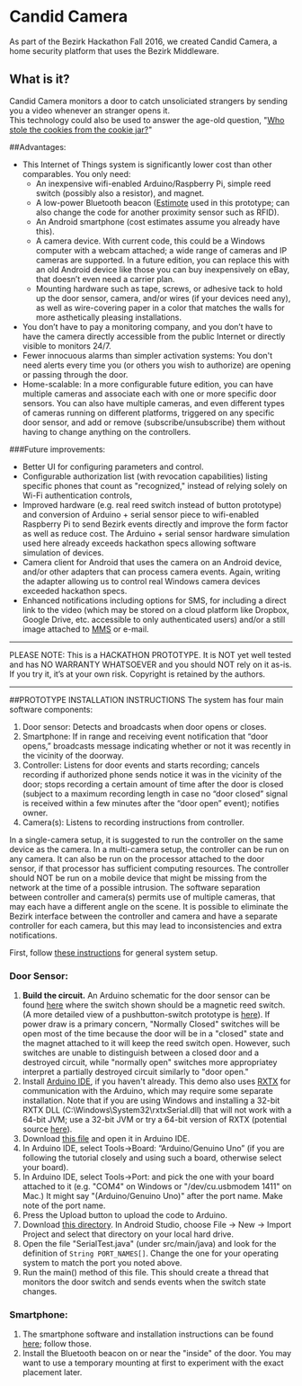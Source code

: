 # Candid Camera
As part of the Bezirk Hackathon Fall 2016, we created Candid Camera, a home security platform that uses the Bezirk Middleware.

## What is it?
Candid Camera monitors a door to catch unsoliciated strangers by sending you a video whenever an stranger opens it.  
This technology could also be used to answer the age-old question, "[Who stole the cookies from the cookie jar?](https://en.wikipedia.org/wiki/Who_Stole_the_Cookie_from_the_Cookie_Jar%3F)"

##Advantages:
 - This Internet of Things system is significantly lower cost than other comparables.  You only need:  
   - An inexpensive wifi-enabled Arduino/Raspberry Pi, simple reed switch (possibly also a resistor), and magnet.
   - A low-power Bluetooth beacon ([Estimote](http://estimote.com/#get-beacons-section) used in this prototype; can also change the code for another proximity sensor such as RFID).
   - An Android smartphone (cost estimates assume you already have this).
   - A camera device.  With current code, this could be a Windows computer with a webcam attached; a wide range of cameras and IP cameras are supported.  In a future edition, you can replace this with an old Android device like those you can buy inexpensively on eBay, that doesn’t even need a carrier plan.  
   - Mounting hardware such as tape, screws, or adhesive tack to hold up the door sensor, camera, and/or wires (if your devices need any), as well as wire-covering paper in a color that matches the walls for more asthetically pleasing installations.   
 - You don’t have to pay a monitoring company, and you don’t have to have the camera directly accessible from the public Internet or directly visible to monitors 24/7.
 - Fewer innocuous alarms than simpler activation systems:  You don't need alerts every time you (or others you wish to authorize) are opening or passing through the door. 
 - Home-scalable: In a more configurable future edition, you can have multiple cameras and associate each with one or more specific door sensors.  You can also have multiple cameras, and even different types of cameras running on different platforms, triggered on any specific door sensor, and add or remove (subscribe/unsubscribe) them without having to change anything on the controllers. 

###Future improvements:
 - Better UI for configuring parameters and control.
 - Configurable authorization list (with revocation capabilities) listing specific phones that count as "recognized," instead of relying solely on Wi-Fi authentication controls,
 - Improved hardware (e.g. real reed switch instead of button prototype) and conversion of Arduino + serial sensor piece to wifi-enabled Raspberry Pi to send Bezirk events directly and improve the form factor as well as reduce cost.  The Arduino + serial sensor hardware simulation used here already exceeds hackathon specs allowing software simulation of devices.
 - Camera client for Android that uses the camera on an Android device, and/or other adapters that can process camera events.  Again, writing the adapter allowing us to control real Windows camera devices exceeded hackathon specs.
 - Enhanced notifications including options for SMS, for including a direct link to the video (which may be stored on a cloud platform like Dropbox, Google Drive, etc. accessible to only authenticated users) and/or a still image attached to [MMS](https://en.wikipedia.org/wiki/Multimedia_Messaging_Service) or e-mail.

------------------------
PLEASE NOTE:  This is a HACKATHON PROTOTYPE.  It is NOT yet well tested and has NO WARRANTY WHATSOEVER and you should NOT rely on it as-is.  If you try it, it’s at your own risk.
Copyright is retained by the authors.  

------------------
##PROTOTYPE INSTALLATION INSTRUCTIONS
The system has four main software components:
 1.  Door sensor: Detects and broadcasts when door opens or closes.
 2.  Smartphone: If in range and receiving event notification that “door opens,” broadcasts message indicating whether or not it was recently in the vicinity of the doorway.  
 3.  Controller: Listens for door events and starts recording; cancels recording if authorized phone sends notice it was in the vicinity of the door; stops recording a certain amount of time after the door is closed (subject to a maximum recording length in case no “door closed” signal is received within a few minutes after the “door open” event); notifies owner.
 4.  Camera(s): Listens to recording instructions from controller.


In a single-camera setup, it is suggested to run the controller on the same device as the camera.  In a multi-camera setup, the controller can be run on any camera.  It can also be run on the processor attached to the door sensor, if that processor has sufficient computing resources.  The controller should NOT be run on a mobile device that might be missing from the network at the time of a possible intrusion.  The software separation between controller and camera(s) permits use of multiple cameras, that may each have a different angle on the scene.  It is possible to eliminate the Bezirk interface between the controller and camera and have a separate controller for each camera, but this may lead to inconsistencies and extra notifications.

First, follow [these instructions](http://developer.bezirk.com/documentation/installation.php) for general system setup. 

### Door Sensor:
 1.  **Build the circuit.**  An Arduino schematic for the door sensor can be found [here](https://raw.githubusercontent.com/wbt/BezirkSec/master/ArduinoCode/Screen%20Shot%202016-10-29%20at%2011.18.12%20PM.png) where the switch shown should be a magnetic reed switch.  (A more detailed view of a pushbutton-switch prototype is [here](https://raw.githubusercontent.com/wbt/BezirkSec/master/ArduinoCode/Screen%20Shot%202016-10-29%20at%209.58.07%20PM.png)).  If power draw is a primary concern, "Normally Closed" switches will be open most of the time because the door will be in a "closed" state and the magnet attached to it will keep the reed switch open.  However, such switches are unable to distinguish between a closed door and a destroyed circuit, while "normally open" switches more appropriatey interpret a partially destroyed circuit similarly to "door open." 
 2.  Install [Arduino IDE](https://www.arduino.cc/en/Main/Software), if you haven't already.  This demo also uses [RXTX](http://rxtx.qbang.org/wiki/index.php/Download) for communication with the Arduino, which may require some separate installation.  Note that if you are using Windows and installing a 32-bit RXTX DLL (C:\Windows\System32\rxtxSerial.dll) that will not work with a 64-bit JVM; use a 32-bit JVM or try a 64-bit version of RXTX (potential source [here](http://jlog.org/rxtx-win.html)).
 3. Download [this file](https://github.com/wbt/BezirkSec/blob/master/ArduinoCode/SerialReadDigital/SerialReadDigital.ino) and open it in Arduino IDE.
 4. In Arduino IDE, select Tools->Board: “Arduino/Genuino Uno” (if you are following the tutorial closely and using such a board, otherwise select your board).
 5. In Arduino IDE, select Tools->Port: and pick the one with your board attached to it (e.g. "COM4" on Windows or "/dev/cu.usbmodem 1411" on Mac.)  It might say "(Arduino/Genuino Uno)" after the port name.  Make note of the port name. 
 6. Press the Upload button to upload the code to Arduino. 
 7. Download [this directory](https://github.com/wbt/BezirkSec/tree/master/DoorPublish).  In Android Studio, choose File -> New -> Import Project and select that directory on your local hard drive.
 8. Open the file "SerialTest.java" (under src/main/java) and look for the definition of `String PORT_NAMES[]`.  Change the one for your operating system to match the port you noted above. 
 9. Run the main() method of this file.  This should create a thread that monitors the door switch and sends events when the switch state changes.  
 
### Smartphone:
 1. The smartphone software and installation instructions can be found [here](https://github.com/boyP/EstimoteAdapterBezirk); follow those.
 2. Install the Bluetooth beacon on or near the "inside" of the door.  You may want to use a temporary mounting at first to experiment with the exact placement later. 

